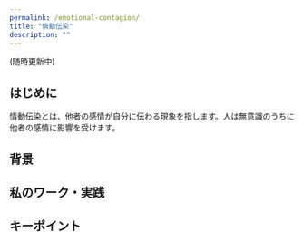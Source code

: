 ```yaml
---
permalink: /emotional-contagion/
title: "情動伝染"
description: ""
---
```

(随時更新中)

## はじめに

情動伝染とは、他者の感情が自分に伝わる現象を指します。人は無意識のうちに他者の感情に影響を受けます。

## 背景


## 私のワーク・実践


## キーポイント


